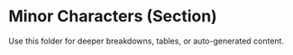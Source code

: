 # Minor Characters (Section)

Use this folder for deeper breakdowns, tables, or auto-generated content.
